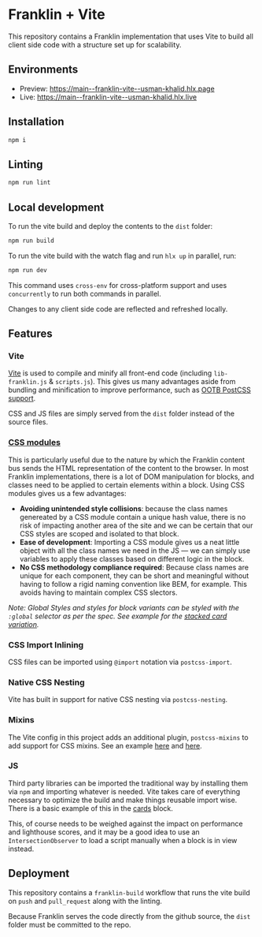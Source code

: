 # Franklin + Vite
This repository contains a Franklin implementation that uses Vite to build all client side code with a structure set up for scalability.

## Environments
- Preview: https://main--franklin-vite--usman-khalid.hlx.page
- Live: https://main--franklin-vite--usman-khalid.hlx.live

## Installation

```sh
npm i
```

## Linting

```sh
npm run lint
```

## Local development
To run the vite build and deploy the contents to the `dist` folder:
```sh
npm run build
```
To run the vite build with the watch flag and run `hlx up` in parallel, run:

```sh
npm run dev
```

This command uses `cross-env` for cross-platform support and uses `concurrently` to run both commands in parallel. 

Changes to any client side code are reflected and refreshed locally.

## Features
### Vite 
[Vite](https://vitejs.dev/) is used to compile and minify all front-end code (including `lib-franklin.js` & `scripts.js`). This gives us many advantages aside from bundling and minification to improve performance, such as [OOTB PostCSS support](https://vitejs.dev/guide/features.html#postcss).

CSS and JS files are simply served from the `dist` folder instead of the source files.

### [CSS modules](https://css-tricks.com/css-modules-part-1-need/)
This is particularly useful due to the nature by which the Franklin content bus sends the HTML representation of the content to the browser. In most Franklin implementations, there is a lot of DOM manipulation for blocks, and classes need to be applied to certain elements within a block. Using CSS modules gives us a few advantages:
- **Avoiding unintended style collisions**: because the class names genereated by a CSS module contain a unique hash value, there is no risk of impacting another area of the site and we can be certain that our CSS styles are scoped and isolated to that block.
- **Ease of development**: Importing a CSS module gives us a neat little object with all the class names we need in the JS — we can simply use variables to apply these classes based on different logic in the block.
- **No CSS methodology compliance required**: Because class names are unique for each component, they can be short and meaningful without having to follow a rigid naming convention like BEM, for example. This avoids having to maintain complex CSS slectors.

*Note: Global Styles and styles for block variants can be styled with the `:global` selector as per the spec. See example for the [stacked card variation](https://github.com/usman-khalid/franklin-vite/blob/main/blocks/cards/cards.module.css#L35).*

### CSS Import Inlining
CSS files can be imported using `@import` notation via `postcss-import`.

### Native CSS Nesting
Vite has built in support for native CSS nesting via `postcss-nesting`.

### Mixins
The Vite config in this project adds an additional plugin, `postcss-mixins` to add support for CSS mixins. See an example [here](https://github.com/usman-khalid/franklin-vite/blob/main/blocks/header/header.module.css#L100) and [here](https://github.com/usman-khalid/franklin-vite/blob/main/assets/styles/_mixins.css).

### JS
Third party libraries can be imported the traditional way by installing them via `npm` and importing whatever is needed. Vite takes care of everything necessary to optimize the build and make things reusable import wise. There is a basic example of this in the [cards](https://github.com/usman-khalid/franklin-vite/blob/main/blocks/cards/cards.js#L30) block.

This, of course needs to be weighed against the impact on performance and lighthouse scores, and it may be a good idea to use an `IntersectionObserver` to load a script manually when a block is in view instead.

## Deployment
This repository contains a `franklin-build` workflow that runs the vite build on `push` and `pull_request` along with the linting.

Because Franklin serves the code directly from the github source, the `dist` folder must be committed to the repo.

